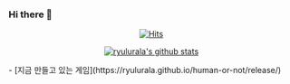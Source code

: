 ### Hi there 👋

<div align=center>
  
[![Hits](https://hits.seeyoufarm.com/api/count/incr/badge.svg?url=https%3A%2F%2Fgithub.com%2Fryulurala&count_bg=%23C5DDDB&title_bg=%23777777&icon=github.svg&icon_color=%23E7E7E7&title=hits&edge_flat=false)](https://hits.seeyoufarm.com)

[![ryulurala's github stats](https://github-readme-stats.vercel.app/api?username=ryulurala&show_icons=true&theme=onedark)](https://github.com/ryulurala)

</div>
<!--
**ryulurala/ryulurala** is a ✨ _special_ ✨ repository because its `README.md` (this file) appears on your GitHub profile.
Here are some ideas to get you started:
- 🔭 I’m currently working on ...
- 🌱 I’m currently learning ...
- 👯 I’m looking to collaborate on ...
- 🤔 I’m looking for help with ...
- 💬 Ask me about ...
- 📫 How to reach me: ...
- 😄 Pronouns: ...
- ⚡ Fun fact: ...

<!-->

- [지금 만들고 있는 게임](https://ryulurala.github.io/human-or-not/release/)
